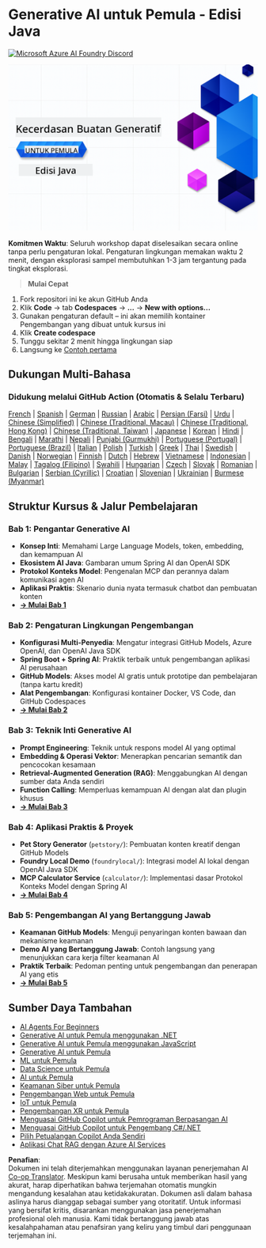 <!--
CO_OP_TRANSLATOR_METADATA:
{
  "original_hash": "b4c05c53b67571aee42e9532404f2fb8",
  "translation_date": "2025-07-28T11:00:23+00:00",
  "source_file": "README.md",
  "language_code": "id"
}
-->
# Generative AI untuk Pemula - Edisi Java
[![Microsoft Azure AI Foundry Discord](https://dcbadge.limes.pink/api/server/ByRwuEEgH4)](https://discord.com/invite/ByRwuEEgH4)

![Generative AI untuk Pemula - Edisi Java](../../translated_images/beg-genai-series.8b48be9951cc574c25f8a3accba949bfd03c2f008e2c613283a1b47316fbee68.id.png)

**Komitmen Waktu**: Seluruh workshop dapat diselesaikan secara online tanpa perlu pengaturan lokal. Pengaturan lingkungan memakan waktu 2 menit, dengan eksplorasi sampel membutuhkan 1-3 jam tergantung pada tingkat eksplorasi.

> **Mulai Cepat**

1. Fork repositori ini ke akun GitHub Anda
2. Klik **Code** → tab **Codespaces** → **...** → **New with options...**
3. Gunakan pengaturan default – ini akan memilih kontainer Pengembangan yang dibuat untuk kursus ini
4. Klik **Create codespace**
5. Tunggu sekitar 2 menit hingga lingkungan siap
6. Langsung ke [Contoh pertama](./02-SetupDevEnvironment/README.md#step-2-create-a-github-personal-access-token)

## Dukungan Multi-Bahasa

### Didukung melalui GitHub Action (Otomatis & Selalu Terbaru)

[French](../fr/README.md) | [Spanish](../es/README.md) | [German](../de/README.md) | [Russian](../ru/README.md) | [Arabic](../ar/README.md) | [Persian (Farsi)](../fa/README.md) | [Urdu](../ur/README.md) | [Chinese (Simplified)](../zh/README.md) | [Chinese (Traditional, Macau)](../mo/README.md) | [Chinese (Traditional, Hong Kong)](../hk/README.md) | [Chinese (Traditional, Taiwan)](../tw/README.md) | [Japanese](../ja/README.md) | [Korean](../ko/README.md) | [Hindi](../hi/README.md) | [Bengali](../bn/README.md) | [Marathi](../mr/README.md) | [Nepali](../ne/README.md) | [Punjabi (Gurmukhi)](../pa/README.md) | [Portuguese (Portugal)](../pt/README.md) | [Portuguese (Brazil)](../br/README.md) | [Italian](../it/README.md) | [Polish](../pl/README.md) | [Turkish](../tr/README.md) | [Greek](../el/README.md) | [Thai](../th/README.md) | [Swedish](../sv/README.md) | [Danish](../da/README.md) | [Norwegian](../no/README.md) | [Finnish](../fi/README.md) | [Dutch](../nl/README.md) | [Hebrew](../he/README.md) | [Vietnamese](../vi/README.md) | [Indonesian](./README.md) | [Malay](../ms/README.md) | [Tagalog (Filipino)](../tl/README.md) | [Swahili](../sw/README.md) | [Hungarian](../hu/README.md) | [Czech](../cs/README.md) | [Slovak](../sk/README.md) | [Romanian](../ro/README.md) | [Bulgarian](../bg/README.md) | [Serbian (Cyrillic)](../sr/README.md) | [Croatian](../hr/README.md) | [Slovenian](../sl/README.md) | [Ukrainian](../uk/README.md) | [Burmese (Myanmar)](../my/README.md)

## Struktur Kursus & Jalur Pembelajaran

### **Bab 1: Pengantar Generative AI**
- **Konsep Inti**: Memahami Large Language Models, token, embedding, dan kemampuan AI
- **Ekosistem AI Java**: Gambaran umum Spring AI dan OpenAI SDK
- **Protokol Konteks Model**: Pengenalan MCP dan perannya dalam komunikasi agen AI
- **Aplikasi Praktis**: Skenario dunia nyata termasuk chatbot dan pembuatan konten
- **[→ Mulai Bab 1](./01-IntroToGenAI/README.md)**

### **Bab 2: Pengaturan Lingkungan Pengembangan**
- **Konfigurasi Multi-Penyedia**: Mengatur integrasi GitHub Models, Azure OpenAI, dan OpenAI Java SDK
- **Spring Boot + Spring AI**: Praktik terbaik untuk pengembangan aplikasi AI perusahaan
- **GitHub Models**: Akses model AI gratis untuk prototipe dan pembelajaran (tanpa kartu kredit)
- **Alat Pengembangan**: Konfigurasi kontainer Docker, VS Code, dan GitHub Codespaces
- **[→ Mulai Bab 2](./02-SetupDevEnvironment/README.md)**

### **Bab 3: Teknik Inti Generative AI**
- **Prompt Engineering**: Teknik untuk respons model AI yang optimal
- **Embedding & Operasi Vektor**: Menerapkan pencarian semantik dan pencocokan kesamaan
- **Retrieval-Augmented Generation (RAG)**: Menggabungkan AI dengan sumber data Anda sendiri
- **Function Calling**: Memperluas kemampuan AI dengan alat dan plugin khusus
- **[→ Mulai Bab 3](./03-CoreGenerativeAITechniques/README.md)**

### **Bab 4: Aplikasi Praktis & Proyek**
- **Pet Story Generator** (`petstory/`): Pembuatan konten kreatif dengan GitHub Models
- **Foundry Local Demo** (`foundrylocal/`): Integrasi model AI lokal dengan OpenAI Java SDK
- **MCP Calculator Service** (`calculator/`): Implementasi dasar Protokol Konteks Model dengan Spring AI
- **[→ Mulai Bab 4](./04-PracticalSamples/README.md)**

### **Bab 5: Pengembangan AI yang Bertanggung Jawab**
- **Keamanan GitHub Models**: Menguji penyaringan konten bawaan dan mekanisme keamanan
- **Demo AI yang Bertanggung Jawab**: Contoh langsung yang menunjukkan cara kerja filter keamanan AI
- **Praktik Terbaik**: Pedoman penting untuk pengembangan dan penerapan AI yang etis
- **[→ Mulai Bab 5](./05-ResponsibleGenAI/README.md)**

## Sumber Daya Tambahan

- [AI Agents For Beginners](https://github.com/microsoft/ai-agents-for-beginners)
- [Generative AI untuk Pemula menggunakan .NET](https://github.com/microsoft/Generative-AI-for-beginners-dotnet)
- [Generative AI untuk Pemula menggunakan JavaScript](https://github.com/microsoft/generative-ai-with-javascript)
- [Generative AI untuk Pemula](https://github.com/microsoft/generative-ai-for-beginners)
- [ML untuk Pemula](https://aka.ms/ml-beginners)
- [Data Science untuk Pemula](https://aka.ms/datascience-beginners)
- [AI untuk Pemula](https://aka.ms/ai-beginners)
- [Keamanan Siber untuk Pemula](https://github.com/microsoft/Security-101)
- [Pengembangan Web untuk Pemula](https://aka.ms/webdev-beginners)
- [IoT untuk Pemula](https://aka.ms/iot-beginners)
- [Pengembangan XR untuk Pemula](https://github.com/microsoft/xr-development-for-beginners)
- [Menguasai GitHub Copilot untuk Pemrograman Berpasangan AI](https://aka.ms/GitHubCopilotAI)
- [Menguasai GitHub Copilot untuk Pengembang C#/.NET](https://github.com/microsoft/mastering-github-copilot-for-dotnet-csharp-developers)
- [Pilih Petualangan Copilot Anda Sendiri](https://github.com/microsoft/CopilotAdventures)
- [Aplikasi Chat RAG dengan Azure AI Services](https://github.com/Azure-Samples/azure-search-openai-demo-java)

**Penafian**:  
Dokumen ini telah diterjemahkan menggunakan layanan penerjemahan AI [Co-op Translator](https://github.com/Azure/co-op-translator). Meskipun kami berusaha untuk memberikan hasil yang akurat, harap diperhatikan bahwa terjemahan otomatis mungkin mengandung kesalahan atau ketidakakuratan. Dokumen asli dalam bahasa aslinya harus dianggap sebagai sumber yang otoritatif. Untuk informasi yang bersifat kritis, disarankan menggunakan jasa penerjemahan profesional oleh manusia. Kami tidak bertanggung jawab atas kesalahpahaman atau penafsiran yang keliru yang timbul dari penggunaan terjemahan ini.
